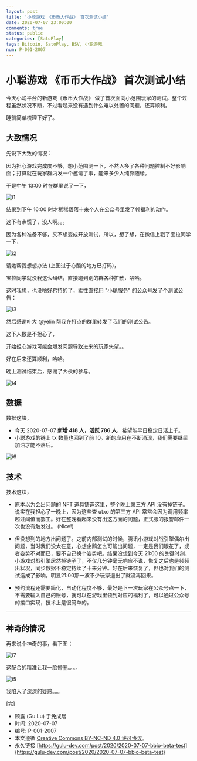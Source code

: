 ```yaml
---
layout: post
title: '小聪游戏 《币币大作战》 首次测试小结'
date: 2020-07-07 23:00:00
comments: true
status: public
categories: [SatoPlay]
tags: Bitcoin, SatoPlay, BSV, 小聪游戏
num: P-001-2007
---
```


# 小聪游戏 《币币大作战》 首次测试小结

今天小聪平台的新游戏《币币大作战》 做了首次面向小范围玩家的测试。整个过程虽然状况不断，不过看起来没有遇到什么难以处置的问题，还算顺利。

睡前简单梳理下好了。

## 大致情况

先说下大致的情况：

因为担心游戏完成度不够，想小范围测一下，不然人多了各种问题控制不好影响面；打算就在玩家群内发一个邀请了事，能来多少人纯靠随缘。

于是中午 13:00 时在群里说了一下，

![i1](./images/i1.jpg)

结果到下午 16:00 时才稀稀落落十来个人在公众号里发了领福利的动作。

这下有点慌了，没人啊。。。

因为各种准备不够，又不想变成开放测试，所以，想了想，在微信上戳了宝拉同学一下，

![i2](./images/i2.jpg)

请她帮我想想办法 (上图过于心酸的地方已打码)，

宝拉同学就没我这么纠结，直接跑到别的群各种扩散，哈哈。 

这时我想，也没啥好矜持的了，索性直接用 "小聪服务" 的公众号发了个测试公告：

![i3](./images/i3.jpg)

然后感谢叶大 @yelin 帮我在打点的群里转发了我们的测试公告。

这下人数是不担心了，

开始担心游戏可能会爆发问题导致进来的玩家失望。。

好在后来还算顺利，哈哈。

晚上测试结束后，感谢了大伙的参与。

![i4](./images/i4.jpg)

## 数据

数据这块，

- 今天 2020-07-07 **新增 418 人，活跃 786 人**，希望能早日稳定日活上千。
- 小聪游戏的链上 tx 数量也回到了前 10。新的应用在不断涌现，我们需要继续加油才能不落后。

![i6](./images/i6.png)

## 技术

技术这块，

- 原本以为会出问题的 NFT 道具铸造这里，整个晚上第三方 API 没有掉链子。说实在我担心了一晚上，因为这些查 utxo 的第三方 API 常常会因为调用频率超过阈值而罢工。好在整晚看起来没有出这方面的问题，正式服的报警邮件一次也没有触发过。 (Nice!)

- 但没想到的地方出问题了。之前内部测试的时候，腾讯小游戏对战引擎偶尔出问题，当时我们没太在意，心想企鹅怎么可能出问题，一定是我们眼花了，或者姿势不对而已，要不自己换个姿势吧。结果没想到今天 21:00 的关键时刻，小游戏对战引擎居然掉链子了，不仅几分钟毫无响应不说，恢复之后也是频频出状况，同步数据不稳定持续了十来分钟。好在后来恢复了，但也对我们的测试造成了影响。明显21:00那一波不少玩家退出了就没再回来。

- 预约流程还需要简化，自动化程度不够，最好是下一次玩家在公众号点一下，不需要输入自己的账号，就可以在游戏里领到对应的福利了，可以通过公众号的接口实现，技术上是很简单的。

-----------------

## 神奇的情况

再来说个神奇的事，看下图：

![i7](./images/i7.png)

这配合的精准让我一脸懵圈。。。。

![i5](./images/i5.jpg)

我陷入了深深的疑惑。。。

[完]  

- 顾露 (Gu Lu) 于免成居
- 时间: 2020-07-07
- 编号: P-001-2007
- 本文遵循 [Creative Commons BY-NC-ND 4.0 许可协议](http://creativecommons.org/licenses/by-nc-nd/4.0/)。
- 永久链接 [https://gulu-dev.com/post/2020/2020-07-07-bbio-beta-test](https://gulu-dev.com/post/2020/2020-07-07-bbio-beta-test)
